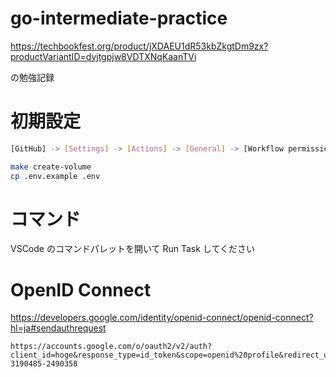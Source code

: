 # go-intermediate-practice

https://techbookfest.org/product/jXDAEU1dR53kbZkgtDm9zx?productVariantID=dvjtgpjw8VDTXNqKaanTVi

の勉強記録

# 初期設定

```sh
[GitHub] -> [Settings] -> [Actions] -> [General] -> [Workflow permissions] -> [Read and write permissions]
```

```sh
make create-volume
cp .env.example .env
```

# コマンド

VSCode のコマンドパレットを開いて Run Task してください

# OpenID Connect

https://developers.google.com/identity/openid-connect/openid-connect?hl=ja#sendauthrequest

```
https://accounts.google.com/o/oauth2/v2/auth?client_id=hoge&response_type=id_token&scope=openid%20profile&redirect_uri=http://localhost:8081/callback&nonce=0394852-3190485-2490358
```
